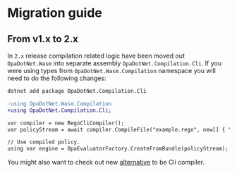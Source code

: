 # Migration guide

## From v1.x to 2.x

In `2.x` release compilation related logic have been moved out `OpaDotNet.Wasm` into separate assembly `OpaDotNet.Compilation.Cli`.
If you were using types from `OpaDotNet.Wasm.Compilation` namespace you will need to do the following changes:

```bash
dotnet add package OpaDotNet.Compilation.Cli
```

```diff
-using OpaDotNet.Wasm.Compilation
+using OpaDotNet.Compilation.Cli;

var compiler = new RegoCliCompiler();
var policyStream = await compiler.CompileFile("example.rego", new[] { "example/hello" });

// Use compiled policy.
using var engine = OpaEvaluatorFactory.CreateFromBundle(policyStream);
```

You might also want to check out new [alternative](https://github.com/me-viper/OpaDotNet.Compilation/tree/main/src/OpaDotNet.Compilation.Interop) to be Cli compiler.
